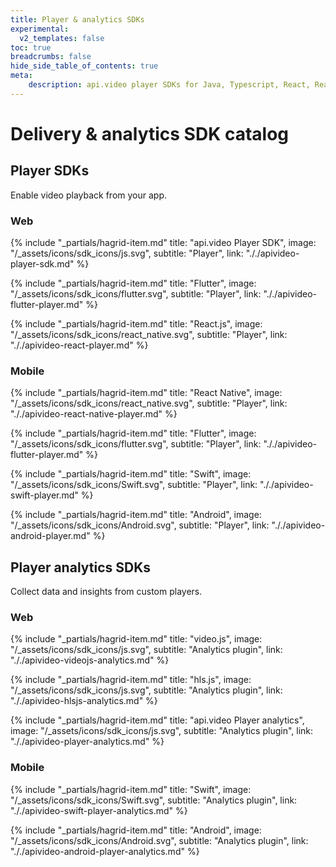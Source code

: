 ```yaml
---
title: Player & analytics SDKs
experimental:
  v2_templates: false
toc: true
breadcrumbs: false
hide_side_table_of_contents: true
meta: 
    description: api.video player SDKs for Java, Typescript, React, React Native, Flutter, Swift, and Kotlin.
---
```


# Delivery & analytics SDK catalog

## Player SDKs

Enable video playback from your app.

### Web

<div class="hagrid">

{% include "_partials/hagrid-item.md" title: "api.video Player SDK", image: "/_assets/icons/sdk_icons/js.svg", subtitle: "Player",  link: "././apivideo-player-sdk.md" %}

{% include "_partials/hagrid-item.md" title: "Flutter", image: "/_assets/icons/sdk_icons/flutter.svg", subtitle: "Player",  link: "././apivideo-flutter-player.md" %}

{% include "_partials/hagrid-item.md" title: "React.js", image: "/_assets/icons/sdk_icons/react_native.svg", subtitle: "Player",  link: "././apivideo-react-player.md" %}

</div>

### Mobile

<div class="hagrid">

{% include "_partials/hagrid-item.md" title: "React Native", image: "/_assets/icons/sdk_icons/react_native.svg", subtitle: "Player",  link: "././apivideo-react-native-player.md" %}

{% include "_partials/hagrid-item.md" title: "Flutter", image: "/_assets/icons/sdk_icons/flutter.svg", subtitle: "Player",  link: "././apivideo-flutter-player.md" %}

{% include "_partials/hagrid-item.md" title: "Swift", image: "/_assets/icons/sdk_icons/Swift.svg", subtitle: "Player",  link: "././apivideo-swift-player.md" %}

{% include "_partials/hagrid-item.md" title: "Android", image: "/_assets/icons/sdk_icons/Android.svg", subtitle: "Player",  link: "././apivideo-android-player.md" %}

</div>

## Player analytics SDKs

Collect data and insights from custom players.

### Web

<div class="hagrid">

{% include "_partials/hagrid-item.md" title: "video.js", image: "/_assets/icons/sdk_icons/js.svg", subtitle: "Analytics plugin",  link: "././apivideo-videojs-analytics.md" %}

{% include "_partials/hagrid-item.md" title: "hls.js", image: "/_assets/icons/sdk_icons/js.svg", subtitle: "Analytics plugin",  link: "././apivideo-hlsjs-analytics.md" %}

{% include "_partials/hagrid-item.md" title: "api.video Player analytics", image: "/_assets/icons/sdk_icons/js.svg", subtitle: "Analytics plugin",  link: "././apivideo-player-analytics.md" %}

</div>

### Mobile

<div class="hagrid">

{% include "_partials/hagrid-item.md" title: "Swift", image: "/_assets/icons/sdk_icons/Swift.svg", subtitle: "Analytics plugin",  link: "././apivideo-swift-player-analytics.md" %}

{% include "_partials/hagrid-item.md" title: "Android", image: "/_assets/icons/sdk_icons/Android.svg", subtitle: "Analytics plugin",  link: "././apivideo-android-player-analytics.md" %}

</div>